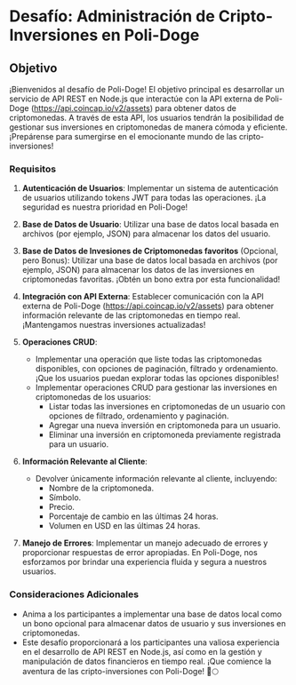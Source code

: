 # Desafío: Administración de Cripto-Inversiones en Poli-Doge

## Objetivo

¡Bienvenidos al desafío de Poli-Doge! El objetivo principal es desarrollar un servicio de API REST en Node.js que interactúe con la API externa de Poli-Doge (<https://api.coincap.io/v2/assets>) para obtener datos de criptomonedas. A través de esta API, los usuarios tendrán la posibilidad de gestionar sus inversiones en criptomonedas de manera cómoda y eficiente. ¡Prepárense para sumergirse en el emocionante mundo de las cripto-inversiones!

### Requisitos

1. **Autenticación de Usuarios**: Implementar un sistema de autenticación de usuarios utilizando tokens JWT para todas las operaciones. ¡La seguridad es nuestra prioridad en Poli-Doge!

2. **Base de Datos de Usuario**: Utilizar una base de datos local basada en archivos (por ejemplo, JSON) para almacenar los datos del usuario.

3. **Base de Datos de Invesiones de Criptomonedas favoritos** (Opcional, pero Bonus): Utilizar una base de datos local basada en archivos (por ejemplo, JSON) para almacenar los datos de las inversiones en criptomonedas favoritas. ¡Obtén un bono extra por esta funcionalidad!

4. **Integración con API Externa**: Establecer comunicación con la API externa de Poli-Doge (<https://api.coincap.io/v2/assets>) para obtener información relevante de las criptomonedas en tiempo real. ¡Mantengamos nuestras inversiones actualizadas!

5. **Operaciones CRUD**:
   - Implementar una operación que liste todas las criptomonedas disponibles, con opciones de paginación, filtrado y ordenamiento. ¡Que los usuarios puedan explorar todas las opciones disponibles!
   - Implementar operaciones CRUD para gestionar las inversiones en criptomonedas de los usuarios:
     - Listar todas las inversiones en criptomonedas de un usuario con opciones de filtrado, ordenamiento y paginación.
     - Agregar una nueva inversión en criptomoneda para un usuario.
     - Eliminar una inversión en criptomoneda previamente registrada para un usuario.

6. **Información Relevante al Cliente**:
   - Devolver únicamente información relevante al cliente, incluyendo:
     - Nombre de la criptomoneda.
     - Símbolo.
     - Precio.
     - Porcentaje de cambio en las últimas 24 horas.
     - Volumen en USD en las últimas 24 horas.

7. **Manejo de Errores**: Implementar un manejo adecuado de errores y proporcionar respuestas de error apropiadas. En Poli-Doge, nos esforzamos por brindar una experiencia fluida y segura a nuestros usuarios.

### Consideraciones Adicionales

- Anima a los participantes a implementar una base de datos local como un bono opcional para almacenar datos de usuario y sus inversiones en criptomonedas.
- Este desafío proporcionará a los participantes una valiosa experiencia en el desarrollo de API REST en Node.js, así como en la gestión y manipulación de datos financieros en tiempo real. ¡Que comience la aventura de las cripto-inversiones con Poli-Doge! 🚀🌕
